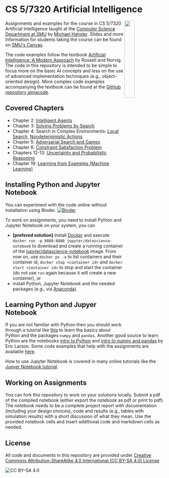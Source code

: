 <!-- #region -->
# CS 5/7320 Artificial Intelligence

<img src="http://aima.cs.berkeley.edu/cover2.jpg" align="right" width="25%">


Assignments and examples for the course in CS 5/7320 Artificial Intelligence taught at the 
[Computer Science Department at SMU](https://www.smu.edu/Lyle/Academics/Departments/CS) by [Michael Hahsler](https://michael.hahsler.net/). Slides and more information for students taking the course can be found on 
[SMU's Canvas](https://www.smu.edu/OIT/Services/Canvas).


The code examples follow the textbook [Artificial Intelligence: A Modern Approach](http://aima.cs.berkeley.edu/) by Russell and Norvig. The code in this repository is intended to be simple to focus more on the basic AI concepts and less on the use of advanced implementation techniques (e.g., object-oriented design).
More complex code examples accompanying the textbook can be found at the [GitHub repository aimacode](https://github.com/aimacode).  

## Covered Chapters

* Chapter 2: [Intelligent Agents](Agents) 
* Chapter 3: [Solving Problems by Search](Search)
* Chapter 4: Search in Complex Environments: [Local Search,](Local_Search) [Nondeterministic Actions](Games)
* Chapter 5: [Adversarial Search and Games](Games)
* Chapter 6: [Constraint Satisfaction Problem](CSP)
* Chapters 12-13: [Uncertainty and Probabilistic Reasoning](Uncertainty)
* Chapter 19: [Learning from Examples (Machine Learning)](ML)

## Installing Python and Jupyter Notebook

You can experiment with the code online without installation using Binder. 
[![Binder](https://mybinder.org/badge_logo.svg)](https://mybinder.org/v2/gh/mhahsler/CS7320-AI/HEAD)

To work on assignments, you need to install Python and Jupyter Notebook on your system, you can 
* __[prefered solution]__ install [Docker](https://docs.docker.com/get-docker/) and 
execute `docker run -p 8888:8888 jupyter/datascience-notebook` to download and create a running container of
the [jupyter/datascience-notebook](https://hub.docker.com/r/jupyter/datascience-notebook) image. 
From now on, use `docker ps -a` to list containers and their container id, `docker stop <container id>` and `docker start <container id>` to stop and start the container
(do not use `run` again because it will create a new container), or 
* install Python, Jupyter Notebook and the needed packages (e.g., via [Anaconda](https://www.anaconda.com/)).


## Learning Python and Jupyer Notebook

If you are not familiar with Python then you should work through a tutorial like [this](https://www.w3schools.com/python/default.asp) to learn the basics about Python and the packages `numpy` and `pandas`. Another good source to learn Python are 
the notebooks [intro to Python](https://github.com/eclarson/MachineLearningNotebooks/blob/master/0.%20Python_Intro%20(optional).ipynb)
and [intro to numpy and pandas](https://github.com/eclarson/MachineLearningNotebooks/blob/master/01_Numpy%20and%20Pandas%20Intro.ipynb)
by Eric Larson. Some code examples that help with the assignments are available [here](Python_Code_Examples).

How to use Jupyter Notebook is covered in many online tutorials like the [Jupyer Notebook tutorial](https://www.dataquest.io/blog/jupyter-notebook-tutorial/).

## Working on Assignments

You can fork this repository to work on your solutions locally. 
Submit a pdf of the compiled notebook (either export the notebook as pdf or print to pdf). The notebook needs to be a complete project report with documentation (including your design choices), code and results (e.g., tables with simulation results) with a short discussion of what they mean. Use the provided notebook cells and insert additional code and markdown cells as needed.

## License
All code and documents in this repository are provided under [Creative Commons Attribution-ShareAlike 4.0 International (CC BY-SA 4.0) License](https://creativecommons.org/licenses/by-sa/4.0/)

![CC BY-SA 4.0](https://licensebuttons.net/l/by-sa/3.0/88x31.png)
<!-- #endregion -->
